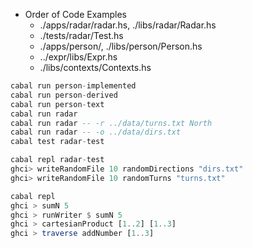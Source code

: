 - Order of Code Examples
  - ./apps/radar/radar.hs, ./libs/radar/Radar.hs
  - ./tests/radar/Test.hs
  - ./apps/person/, ./libs/person/Person.hs
  - ../expr/libs/Expr.hs
  - ./libs/contexts/Contexts.hs

``` haskell
cabal run person-implemented
cabal run person-derived
cabal run person-text
cabal run radar
cabal run radar -- -r ../data/turns.txt North
cabal run radar -- -o ../data/dirs.txt
cabal test radar-test
```

``` haskell
cabal repl radar-test
ghci> writeRandomFile 10 randomDirections "dirs.txt"
ghci> writeRandomFile 10 randomTurns "turns.txt"
```

``` haskell
cabal repl
ghci > sumN 5
ghci > runWriter $ sumN 5
ghci > cartesianProduct [1..2] [1..3]
ghci > traverse addNumber [1..3]
```

